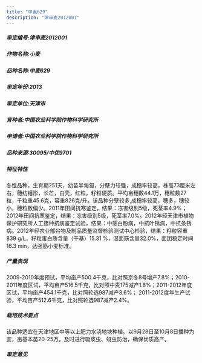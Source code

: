 ```yaml
---
title: "中麦629"
description: "津审麦2012001"
---
```

##### 审定编号:津审麦2012001

##### 作物名称:小麦

##### 品种名称:中麦629

##### 审定年份:2013

##### 审定单位:天津市

##### 育种者:中国农业科学院作物科学研究所

##### 申请者:中国农业科学院作物科学研究所

##### 品种来源:30095/中优9701

##### 特征特性
冬性品种，生育期251天，幼苗半匍匐，分蘖力较强，成穗率较高，株高73厘米左右，穗纺锤形，长芒，白壳，红粒，籽粒硬质。平均亩穗数44.1万，穗粒数27粒，千粒重45.6克，容重826克/升。该品种分孽较多,成穗率较高，穗多，穗较小，穗粒数偏少。2011年田间抗寒鉴定，结果：冻害级别5级，死茎率4.9%；2012年田间抗寒鉴定，结果：冻害级别5级，死茎率7.0%。2012年经天津市植物保护研究所人工接种抗病鉴定试验，结果：中感白粉病，中抗叶锈病，中抗条锈病。2012年经农业部谷物及制品质量监督检验测试中心检验，结果：籽粒容重839 g/L，籽粒蛋白质含量（干基）15.31 %，湿面筋含量32.0%，面团稳定时间16.3 min，达强筋小麦标准。

##### 产量表现
2009-2010年度预试，平均亩产500.4千克，比对照京冬8号增产7.8%；2010-2011年度区试，平均亩产516.5千克，比对照中麦175减产1.8%；2011-2012年度区试，平均亩产454.1千克，比对照轮选987减产3.6%； 2011-2012度年生产试验，平均亩产512.6千克，比对照轮选987减产2.4%。

##### 栽培技术要点
该品种适宜在天津地区中等以上肥力水浇地块种植。以9月28日至10月8日播种为宜，亩基本苗20-25万。及时进行吸浆虫、蚜虫防治，确保优质高产。

##### 审定意见

